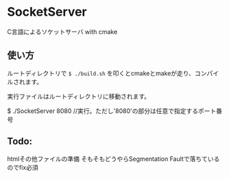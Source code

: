 # SocketServer
C言語によるソケットサーバ with cmake

## 使い方
ルートディレクトリで
`$ ./build.sh`
を叩くとcmakeとmakeが走り、コンパイルされます。

実行ファイルはルートディレクトリに移動されます。

$ ./SocketServer 8080 //実行。ただし'8080'の部分は任意で指定するポート番号

## Todo:
htmlその他ファイルの準備
そもそもどうやらSegmentation Faultで落ちているのでfix必須